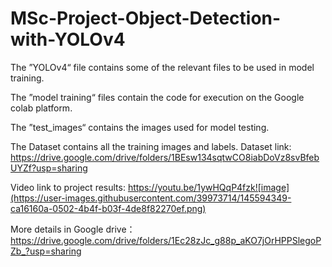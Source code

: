 # MSc-Project-Object-Detection-with-YOLOv4
The ”YOLOv4“ file contains some of the relevant files to be used in model training.

The ”model training“ files contain the code for execution on the Google colab platform.

The ”test_images“ contains the images used for model testing.

The Dataset contains all the training images and labels. Dataset link: https://drive.google.com/drive/folders/1BEsw134sqtwCO8iabDoVz8svBfebUYZf?usp=sharing

Video link to project results: https://youtu.be/1ywHQqP4fzk![image](https://user-images.githubusercontent.com/39973714/145594349-ca16160a-0502-4b4f-b03f-4de8f82270ef.png)

More details in Google drive：https://drive.google.com/drive/folders/1Ec28zJc_g88p_aKO7jOrHPPSlegoPZb_?usp=sharing

